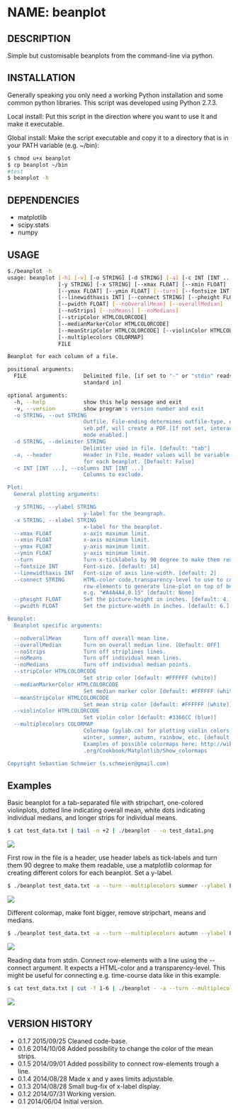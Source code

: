 NAME: beanplot
==============

DESCRIPTION
-----------

Simple but customisable beanplots from the command-line via python.

INSTALLATION
------------

Generally speaking you only need a working Python installation and some common python libraries. 
This script was developed using Python 2.7.3.

Local install:
Put this script in the direction where you want to use it and make it executable.

Global install:
Make the script executable and copy it to a directory that is in your PATH variable (e.g. ~/bin):

```bash
$ chmod u+x beanplot
$ cp beanplot ~/bin
#test
$ beanplot -h
```

DEPENDENCIES
------------

* matplotlib
* scipy.stats
* numpy

USAGE
-----

```bash
$./beanplot -h
usage: beanplot [-h] [-v] [-o STRING] [-d STRING] [-a] [-c INT [INT ...]]
                [-y STRING] [-x STRING] [--xmax FLOAT] [--xmin FLOAT]
                [--ymax FLOAT] [--ymin FLOAT] [--turn] [--fontsize INT]xs
                [--linewidthaxis INT] [--connect STRING] [--pheight FLOAT]
                [--pwidth FLOAT] [--noOverallMean] [--overallMedian]
                [--noStrips] [--noMeans] [--noMedians]
                [--stripColor HTMLCOLORCODE]
                [--medianMarkerColor HTMLCOLORCODE]
                [--meanStripColor HTMLCOLORCODE] [--violinColor HTMLCOLORCODE]
                [--multiplecolors COLORMAP]
                FILE

Beanplot for each column of a file.

positional arguments:
  FILE                  Delimited file. [if set to "-" or "stdin" reads from
                        standard in]

optional arguments:
  -h, --help            show this help message and exit
  -v, --version         show program's version number and exit
  -o STRING, --out STRING
                        Outfile. File-ending determines outfile-type, e.g.
                        seb.pdf, will create a PDF.[If not set, interactive
                        mode enabled.]
  -d STRING, --delimiter STRING
                        Delimiter used in file. [default: "tab"]
  -a, --header          Header in File. Header values will be variable names
                        for each beanplot. [Default: False]
  -c INT [INT ...], --columns INT [INT ...]
                        Columns to exclude.

Plot:
  General plotting arguments:

  -y STRING, --ylabel STRING
                        y-label for the beangraph.
  -x STRING, --xlabel STRING
                        x-label for the beanplot.
  --xmax FLOAT          x-axis maximum limit.
  --xmin FLOAT          x-axis minimum limit.
  --ymax FLOAT          y-axis maximum limit.
  --ymin FLOAT          y-axis minimum limit.
  --turn                Turn x-ticklabels by 90 degree to make them readable.
  --fontsize INT        Font-size. [default: 14]
  --linewidthaxis INT   Font-size of axis line-width. [default: 2]
  --connect STRING      HTML-color code,transparency-level to use to connect
                        row-elements to generate line-plot on top of beanplot.
                        e.g. "#A4A4A4,0.15" [default: None]
  --pheight FLOAT       Set the picture-height in inches. [default: 4.]
  --pwidth FLOAT        Set the picture-width in inches. [default: 6.]

Beanplot:
  Beanplot specific arguments:

  --noOverallMean       Turn off overall mean line.
  --overallMedian       Turn on overall median line. [Default: OFF]
  --noStrips            Turn off striplines lines.
  --noMeans             Turn off individual mean lines.
  --noMedians           Turn off individual median points.
  --stripColor HTMLCOLORCODE
                        Set strip color [default: #FFFFFF (white)]
  --medianMarkerColor HTMLCOLORCODE
                        Set median marker color [default: #FFFFFF (white)]
  --meanStripColor HTMLCOLORCODE
                        Set mean strip color [default: #FFFFFF (white)]
  --violinColor HTMLCOLORCODE
                        Set violin color [default: #3366CC (blue)]
  --multiplecolors COLORMAP
                        Colormap (pylab.cm) for plotting violin colors, e.g
                        winter, summer, autumn, rainbow, etc. [default: None].
                        Examples of possible colormaps here: http://wiki.scipy
                        .org/Cookbook/Matplotlib/Show_colormaps

Copyright Sebastian Schmeier (s.schmeier@gmail.com)
```

Examples
--------

Basic beanplot for a tab-separated file with stripchart, one-colored violinplots, dotted line indicating overall mean, white dots indicating individual medians, and longer strips for individual means.

```bash
$ cat test_data.txt | tail -n +2 | ./beanplot - -o test_data1.png
```
![](images/test_data1.png)

First row in the file is a header, use header labels as tick-labels and turn them 90 degree to make them readable, use a matplotlib colormap for creating different colors for each beanplot. Set a y-label.

```bash
$ ./beanplot test_data.txt -a --turn --multiplecolors summer --ylabel Expression -o test_data2.png
```

![](images/test_data2.png)

Different colormap, make font bigger, remove stripchart, means and medians.

```bash
$ ./beanplot test_data.txt -a --turn --multiplecolors autumn --ylabel Expression --fontsize 22 -o test_data3.png --noOverallMean --noStrips --noMeans --noMedians
```

![](images/test_data3.png)

Reading data from stdin. Connect row-elements with a line using the --connect argument. It expects a HTML-color and a transparency-level. This might be useful for connecting e.g. time-course data like in this example.

```bash
$ cat test_data.txt | cut -f 1-6 | ./beanplot - -a --turn --multiplecolors Reds_r --ylabel Expression --connect "#A4A4A4,0.2" -o test_data4.png
```

![](images/test_data4.png)


VERSION HISTORY
---------------

* 0.1.7    2015/09/25    Cleaned code-base.
* 0.1.6    2014/10/08    Added possibility to change the color of the mean strips.
* 0.1.5    2014/09/01    Added possibility to connect row-elements trough a line.
* 0.1.4    2014/08/28    Made x and y axes limits adjustable.
* 0.1.3    2014/08/28    Small bug-fix of x-label display.
* 0.1.2    2014/07/31    Working version.
* 0.1      2014/06/04    Initial version.

